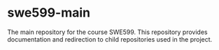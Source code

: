 # swe599-main
The main repository for the course SWE599. This repository provides documentation and redirection to child repositories used in the project.
